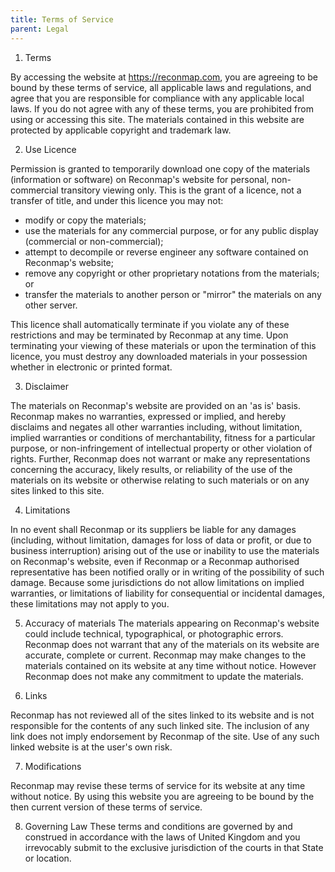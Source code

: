 ```yaml
---
title: Terms of Service
parent: Legal
---
```


1. Terms

By accessing the website at https://reconmap.com, you are agreeing to be bound by these terms of service, all applicable laws and regulations, and agree that you are responsible for compliance with any applicable local laws. If you do not agree with any of these terms, you are prohibited from using or accessing this site. The materials contained in this website are protected by applicable copyright and trademark law.

2. Use Licence

Permission is granted to temporarily download one copy of the materials (information or software) on Reconmap's website for personal, non-commercial transitory viewing only. This is the grant of a licence, not a transfer of title, and under this licence you may not:

- modify or copy the materials;
- use the materials for any commercial purpose, or for any public display (commercial or non-commercial);
- attempt to decompile or reverse engineer any software contained on Reconmap's website;
- remove any copyright or other proprietary notations from the materials; or
- transfer the materials to another person or "mirror" the materials on any other server.

This licence shall automatically terminate if you violate any of these restrictions and may be terminated by Reconmap at any time. Upon terminating your viewing of these materials or upon the termination of this licence, you must destroy any downloaded materials in your possession whether in electronic or printed format.

3. Disclaimer

The materials on Reconmap's website are provided on an 'as is' basis. Reconmap makes no warranties, expressed or implied, and hereby disclaims and negates all other warranties including, without limitation, implied warranties or conditions of merchantability, fitness for a particular purpose, or non-infringement of intellectual property or other violation of rights.
Further, Reconmap does not warrant or make any representations concerning the accuracy, likely results, or reliability of the use of the materials on its website or otherwise relating to such materials or on any sites linked to this site.

4. Limitations

In no event shall Reconmap or its suppliers be liable for any damages (including, without limitation, damages for loss of data or profit, or due to business interruption) arising out of the use or inability to use the materials on Reconmap's website, even if Reconmap or a Reconmap authorised representative has been notified orally or in writing of the possibility of such damage. Because some jurisdictions do not allow limitations on implied warranties, or limitations of liability for consequential or incidental damages, these limitations may not apply to you.

5. Accuracy of materials
   The materials appearing on Reconmap's website could include technical, typographical, or photographic errors. Reconmap does not warrant that any of the materials on its website are accurate, complete or current. Reconmap may make changes to the materials contained on its website at any time without notice. However Reconmap does not make any commitment to update the materials.

6. Links

Reconmap has not reviewed all of the sites linked to its website and is not responsible for the contents of any such linked site. The inclusion of any link does not imply endorsement by Reconmap of the site. Use of any such linked website is at the user's own risk.

7. Modifications

Reconmap may revise these terms of service for its website at any time without notice. By using this website you are agreeing to be bound by the then current version of these terms of service.

8. Governing Law
   These terms and conditions are governed by and construed in accordance with the laws of United Kingdom and you irrevocably submit to the exclusive jurisdiction of the courts in that State or location.
